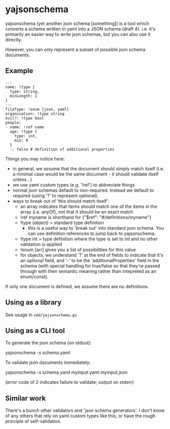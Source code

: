 # yajsonschema

yajsonschema (yet another json schema [something]) is a tool which converts
a schema written in yaml into a JSON schema (draft 4). i.e. it's primarily
an easier way to write json schemas, but you can also use it directly.

However, you can only represent a subset of possible json schema
documents.

## Example

    ---
    name: !type {
      type: string,
      minLength: 1
    }
    ---
    fileType: !enum [json, yaml]
    organisation: !type string
    evil?: !type bool
    people:
    - name: !ref name
      age: !type {
        type: int,
        min: 0
      }
      -: false # definition of additional properties

Things you may notice here:

 - in general, we assume that the document should simply match itself
   (i.e. a minimal case would be the same document - it should
   validate itself unless...)
 - we use yaml custom types (e.g. '!ref') to abbreviate things
 - normal json schemas default to non-required. Instead we default to
   required (using '?' to represent optional).
 - ways to break out of 'this should match itself':
   - an array indicates that items should match one of the items
     in the array (i.e. anyOf), not that it should be an exact match
   - !ref myname is shorthand for {"$ref": "#/definitions/myname"}
   - !type (object) = standard type definition
     - this is a useful way to 'break out' into standard json schema.
       You can use definition references to jump back to yajsonschema.
   - !type int = type definition where the type is set to int
     and no other validation is applied
   - !enum [arr] gives you a list of possibilities for this value
   - for objects, we understand '?' at the end of fields to indicate
     that it's an optional field, and '-' to be the 'additionalProperties'
     field in the schema (with special handling for true/false so that
     they're passed through with their semantic meaning rather than
     intepreted as an enum/const).

If only one document is defined, we assume there are no definitions.

## Using as a library

See usage in `cmd/yajsonschema.go`

## Using as a CLI tool

To generate the json schema (on stdout):

  yajsonschema -s schema.yaml

To validate json documents immediately:

  yajsonschema -s schema.yaml myinput.yaml myinput.json

(error code of 2 indicates failure to validate; output on stderr)

## Similar work

There's a bunch other validators and 'json schema generators'.
I don't know of any others that rely on yaml custom types like this,
or have the rough principle of self-validation.
